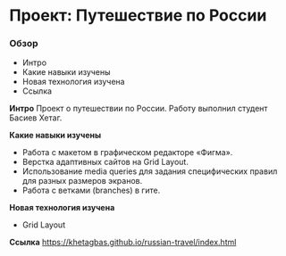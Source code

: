 # Проект: Путешествие по России

### Обзор
* Интро
* Какие навыки изучены
* Новая технология изучена
* Ссылка

**Интро**
 Проект о путешествии по России. 
 Работу выполнил студент Басиев Хетаг.

**Какие навыки изучены**

* Работа с макетом в графическом редакторе «Фигма».
* Верстка адаптивных сайтов на Grid Layout.
* Использование media queries для задания специфических правил для разных размеров экранов.
* Работа с ветками (branches) в гите.

**Новая технология изучена**

* Grid Layout

**Ссылка**
https://khetagbas.github.io/russian-travel/index.html 